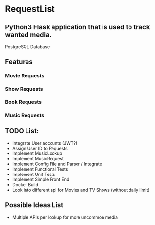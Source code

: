 # RequestList

## Python3 Flask application that is used to track wanted media.
PostgreSQL Database

## Features

### Movie Requests


### Show Requests


### Book Requests


### Music Requests



## TODO List:
* Integrate User accounts (JWT?)
* Assign User ID to Requests
* Implement MusicLookup
* Implement MusicRequest
* Implement Config File and Parser / Integrate
* Implement Functional Tests
* Implement Unit Tests
* Implement Simple Front End
* Docker Build
* Look into different api for Movies and TV Shows (without daily limit)

## Possible Ideas List
* Multiple APIs per lookup for more uncommon media